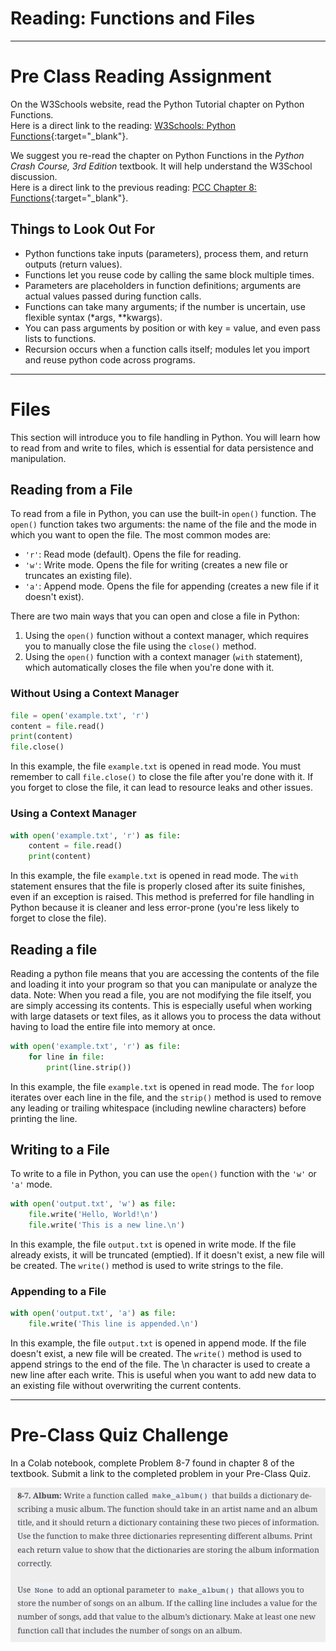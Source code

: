 #  Reading: Functions and Files

---

# Pre Class Reading Assignment


On the W3Schools website, read the Python Tutorial chapter on Python Functions. 
</br>Here is a direct link to the reading: [W3Schools: Python Functions](https://www.w3schools.com/python/python_functions.asp){:target="_blank"}.

We suggest you re-read the chapter on Python Functions in the _Python Crash Course, 3rd Edition_ textbook. It will help understand the W3School discussion.
</br>Here is a direct link to the previous reading: [PCC Chapter 8: Functions](https://learning.oreilly.com/library/view/python-crash-course/9781098156664/c08.xhtml){:target="_blank"}.

## Things to Look Out For
- Python functions take inputs (parameters), process them, and return outputs (return values).
- Functions let you reuse code by calling the same block multiple times. 
- Parameters are placeholders in function definitions; arguments are actual values passed during function calls.
- Functions can take many arguments; if the number is uncertain, use flexible syntax (*args, **kwargs).
- You can pass arguments by position or with key = value, and even pass lists to functions.
- Recursion occurs when a function calls itself; modules let you import and reuse python code across programs.
---

# Files 

This section will introduce you to file handling in Python. You will learn how to read from and write to files, which is essential for data persistence and manipulation.

## Reading from a File

To read from a file in Python, you can use the built-in `open()` function. The `open()` function takes two arguments: the name of the file and the mode in which you want to open the file. The most common modes are:
- `'r'`: Read mode (default). Opens the file for reading.
- `'w'`: Write mode. Opens the file for writing (creates a new file or truncates an existing file).
- `'a'`: Append mode. Opens the file for appending (creates a new file if it doesn't exist).

There are two main ways that you can open and close a file in Python:

1. Using the `open()` function without a context manager, which requires you to manually close the file using the `close()` method. 
2. Using the `open()` function with a context manager (`with` statement), which automatically closes the file when you're done with it.

### Without Using a Context Manager

```python
file = open('example.txt', 'r')
content = file.read()
print(content)
file.close()
```
In this example, the file `example.txt` is opened in read mode. You must remember to call `file.close()` to close the file after you're done with it. If you forget to close the file, it can lead to resource leaks and other issues.

### Using a Context Manager

```python
with open('example.txt', 'r') as file:
    content = file.read()
    print(content)
```
In this example, the file `example.txt` is opened in read mode. The `with` statement ensures that the file is properly closed after its suite finishes, even if an exception is raised. This method is preferred for file handling in Python because it is cleaner and less error-prone (you're less likely to forget to close the file).

## Reading a file 
Reading a python file means that you are accessing the contents of the file and loading it into your program so that you can manipulate or analyze the data. Note: When you read a file, you are not modifying the file itself, you are simply accessing its contents. This is especially useful when working with large datasets or text files, as it allows you to process the data without having to load the entire file into memory at once.
```python
with open('example.txt', 'r') as file:
    for line in file:
        print(line.strip())
```
In this example, the file `example.txt` is opened in read mode. The `for` loop iterates over each line in the file, and the `strip()` method is used to remove any leading or trailing whitespace (including newline characters) before printing the line.

## Writing to a File
To write to a file in Python, you can use the `open()` function with the `'w'` or `'a'` mode.
```python
with open('output.txt', 'w') as file:
    file.write('Hello, World!\n')
    file.write('This is a new line.\n')
```
In this example, the file `output.txt` is opened in write mode. If the file already exists, it will be truncated (emptied). If it doesn't exist, a new file will be created. The `write()` method is used to write strings to the file.

### Appending to a File

```python
with open('output.txt', 'a') as file:
    file.write('This line is appended.\n')
```
In this example, the file `output.txt` is opened in append mode. If the file doesn't exist, a new file will be created. The `write()` method is used to append strings to the end of the file. The \n character is used to create a new line after each write. This is useful when you want to add new data to an existing file without overwriting the current contents.

---

# Pre-Class Quiz Challenge
In a Colab notebook, complete Problem 8-7 found in chapter 8 of the textbook. Submit a link to the completed problem in your Pre-Class Quiz. 

![preclasschallenge.png](images/preclasschallenge.png)
